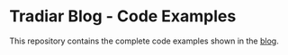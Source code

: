 # Tradiar Blog - Code Examples

This repository contains the complete code examples shown in the [blog](https://blog.tradiar.com).
